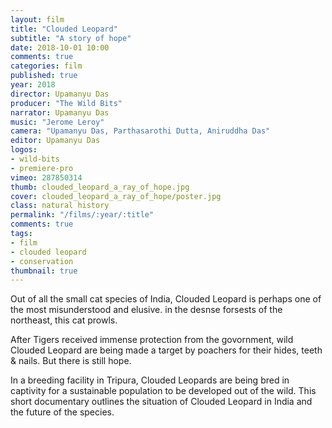 ```yaml
---
layout: film
title: "Clouded Leopard"
subtitle: "A story of hope"
date: 2018-10-01 10:00
comments: true
categories: film
published: true
year: 2018
director: Upamanyu Das
producer: "The Wild Bits"
narrator: Upamanyu Das
music: "Jerome Leroy"
camera: "Upamanyu Das, Parthasarothi Dutta, Aniruddha Das"
editor: Upamanyu Das
logos:
- wild-bits
- premiere-pro
vimeo: 287850314
thumb: clouded_leopard_a_ray_of_hope.jpg
cover: clouded_leopard_a_ray_of_hope/poster.jpg
class: natural history
permalink: "/films/:year/:title"
comments: true
tags:
- film
- clouded leopard
- conservation
thumbnail: true
---
```


Out of all the small cat species of India, Clouded Leopard is perhaps one of the most misunderstood and elusive. in the desnse forsests of the northeast, this cat prowls.

After Tigers received immense protection from the govornment, wild Clouded Leopard are being made a target by poachers for their hides, teeth & nails. But there is still hope.

In a breeding facility in Tripura, Clouded Leopards are being bred in captivity for a sustainable population to be developed out of the wild. This short documentary outlines the situation of Clouded Leopard in India and the future of the species.